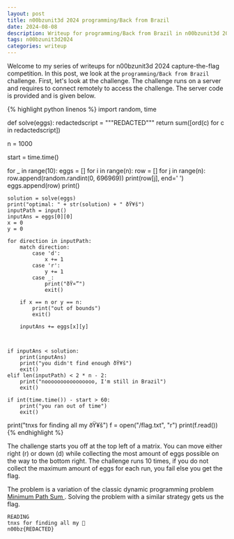 ```yaml
---
layout: post
title: n00bzunit3d 2024 programming/Back from Brazil
date: 2024-08-08
description: Writeup for programming/Back from Brazil in n00bzunit3d 2024
tags: n00bzunit3d2024
categories: writeup
---
```

Welcome to my series of writeups for n00bzunit3d 2024 capture-the-flag competition. In this post, we look at the `programming/Back from Brazil` challenge. First, let's look at the challenge. The challenge runs on a server and requires to connect remotely to access the challenge. The server code is provided and is given below.


{% highlight python linenos %}
import random, time

def solve(eggs):
    redactedscript = """REDACTED"""
    return sum([ord(c) for c in redactedscript])

n = 1000

start = time.time()

for _ in range(10):
    eggs = []
    for i in range(n):
        row = []
        for j in range(n):
            row.append(random.randint(0, 696969))
            print(row[j], end=' ')
        eggs.append(row)
        print()

    solution = solve(eggs)
    print("optimal: " + str(solution) + " ðŸ¥š")
    inputPath = input()
    inputAns = eggs[0][0]
    x = 0
    y = 0

    for direction in inputPath:
        match direction:
            case 'd':
                x += 1
            case 'r':
                y += 1
            case _:
                print("ðŸ¤”")
                exit()

        if x == n or y == n:
            print("out of bounds")
            exit()

        inputAns += eggs[x][y]



    if inputAns < solution:
        print(inputAns)
        print("you didn't find enough ðŸ¥š")
        exit()
    elif len(inputPath) < 2 * n - 2:
        print("noooooooooooooooo, I'm still in Brazil")
        exit()

    if int(time.time()) - start > 60:
        print("you ran out of time")
        exit()

print("tnxs for finding all my ðŸ¥š")
f = open("/flag.txt", "r")
print(f.read())
{% endhighlight %}

The challenge starts you off at the top left of a matrix. You can move either right (r) or down (d) while collecting the most amount of eggs possible on the way to the bottom right. The challenge runs 10 times, if you do not collect the maximum amount of eggs for each run, you fail else you get the flag.

The problem is a variation of the classic dynamic programming problem <a href="https://leetcode.com/problems/minimum-path-sum/"> Minimum Path Sum </a>. Solving the problem with a similar strategy gets us the flag.

```
READING
tnxs for finding all my 🥚
n00bz{REDACTED}
```